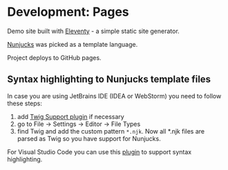 # Development: Pages

Demo site built with [Eleventy](https://www.11ty.dev/docs/) - a simple static site generator. 

[Nunjucks](https://mozilla.github.io/nunjucks/getting-started.htmlх) was picked as a template language. 

Project deploys to GitHub pages.

## Syntax highlighting to Nunjucks template files

In case you are using JetBrains IDE (IDEA or WebStorm) you need to follow these steps:
1. add [Twig Support plugin](https://plugins.jetbrains.com/plugin/7303-twig) if necessary
2. go to File -> Settings -> Editor -> File Types
3. find Twig and add the custom pattern `*.njk`.
Now all *.njk files are parsed as Twig so you have support for Nunjucks.

For Visual Studio Code you can use this [plugin](https://marketplace.visualstudio.com/items?itemName=ronnidc.nunjucks) to support syntax highlighting.
